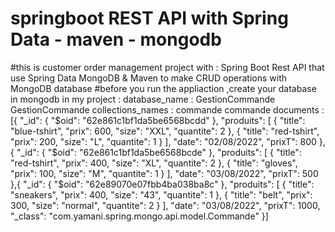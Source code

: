 # springboot REST API with Spring Data - maven - mongodb
#this is customer order management project 
with : Spring Boot Rest API that use Spring Data MongoDB & Maven to make CRUD operations with MongoDB database
#before you run the appliaction ,create your database in mongodb 
in my project :
database_name : GestionCommande
GestionCommande collections_names : commande
commande documents :
  [{
  "_id": {
    "$oid": "62e861c1bf1da5be6568bcdd"
  },
  "produits": [
    {
      "title": "blue-tshirt",
      "prix": 600,
      "size": "XXL",
      "quantite": 2
    },
    {
      "title": "red-tshirt",
      "prix": 200,
      "size": "L",
      "quantite": 1
    }
  ],
  "date": "02/08/2022",
  "prixT": 800
},{
  "_id": {
    "$oid": "62e861c1bf1da5be6568bcde"
  },
  "produits": [
    {
      "title": "red-tshirt",
      "prix": 400,
      "size": "XL",
      "quantite": 2
    },
    {
      "title": "gloves",
      "prix": 100,
      "size": "M",
      "quantite": 1
    }
  ],
  "date": "03/08/2022",
  "prixT": 500
},{
  "_id": {
    "$oid": "62e89070e07fbb4ba038ba8c"
  },
  "produits": [
    {
      "title": "sneakers",
      "prix": 400,
      "size": "43",
      "quantite": 1
    },
    {
      "title": "belt",
      "prix": 300,
      "size": "normal",
      "quantite": 2
    }
  ],
  "date": "03/08/2022",
  "prixT": 1000,
  "_class": "com.yamani.spring.mongo.api.model.Commande"
}]
